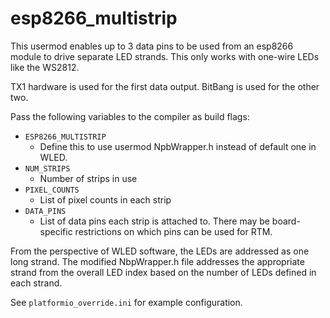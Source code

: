 # esp8266_multistrip

This usermod enables up to 3 data pins to be used from an esp8266 module to drive separate LED strands. This only works with one-wire LEDs like the WS2812.

TX1 hardware is used for the first data output. BitBang is used for the other two.

Pass the following variables to the compiler as build flags:

 - `ESP8266_MULTISTRIP`
   - Define this to use usermod NpbWrapper.h instead of default one in WLED.
 - `NUM_STRIPS`
   - Number of strips in use
 - `PIXEL_COUNTS`
   - List of pixel counts in each strip
 - `DATA_PINS`
   - List of data pins each strip is attached to. There may be board-specific restrictions on which pins can be used for RTM.

From the perspective of WLED software, the LEDs are addressed as one long strand. The modified NbpWrapper.h file addresses the appropriate strand from the overall LED index based on the number of LEDs defined in each strand.

See `platformio_override.ini` for example configuration.
